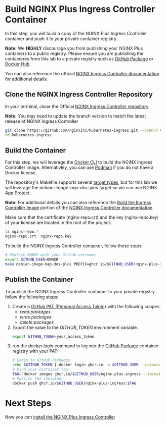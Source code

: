 # Build NGINX Plus Ingress Controller Container
In this step, you will build a copy of the NGINX Plus Ingress Controller container and push it to your private container registry.

**Note:** We **HIGHLY** discourage you from publishing your NGINX Plus containers to a public registry. Please ensure you are publishing the containeres from this lab to a private registry such as [GitHub Package](https://github.com/features/packages) or [Docker Hub](https://hub.docker.com/). 

You can also reference the official [NGINX Ingress Controller documentation](https://docs.nginx.com/nginx-ingress-controller/) for additional details.

## Clone the NGINX Ingress Controller Repository
In your terminal, clone the Official [NGINX Ingress Controller repository](https://github.com/nginxinc/kubernetes-ingress.git)

**Note:** You may need to update the branch version to match the latest release of NGINX Ingress Controller

```bash
git clone https://github.com/nginxinc/kubernetes-ingress.git --branch v2.2.2
cd kubernetes-ingress
```

## Build the Container
For this step, we will leverage the [Docker CLI](https://docs.docker.com/engine/install/) to build the NGINX Ingress Controller image. Alternativley, you can use [Podman](https://podman.io/) if you do not have a Docker license. 

The repository's Makefile supports several [target types](https://docs.nginx.com/nginx-ingress-controller/installation/building-ingress-controller-image/#makefile-targets), but for this lab we will leverage the *debian-image-nap-dos-plus* target so we can use NGINX App Protect.

**Note:** For additional details you can also reference the [Build the Ingress Controller Image](https://docs.nginx.com/nginx-ingress-controller/installation/building-ingress-controller-image/) portion of the [NGINX Ingress Controller documentation](https://docs.nginx.com/nginx-ingress-controller/).

Make sure that the certificate (nginx-repo.crt) and the key (nginx-repo.key) of your license are located in the root of the project:
```bash
ls nginx-repo.*
nginx-repo.crt  nginx-repo.key
```

To build the NGINX Ingress Controller container, follow these steps:
```bash
# Replace OWNER with your Github username
export GITHUB_USER=OWNER
make debian-image-nap-dos-plus PREFIX=ghcr.io/$GITHUB_USER/nginx-plus-ingress TARGET=container

```

## Publish the Container
To publish the NGINX Ingress Controller container to your private registry follow the following steps:
1. Create a [GitHub PAT (Personal Access Token)](https://docs.github.com/en/authentication/keeping-your-account-and-data-secure/creating-a-personal-access-token) with the following scopes:
    - *read:packages*
    - *write:packages*
    - *delete:packages*
1. Export the value to the *GITHUB_TOKEN* environment variable.
    ```bash
    export GITHUB_TOKEN=your_access_token
    ```
1. run the *docker login* command to log into the [GitHub Package](https://github.com/features/packages) container registry with your PAT:
    ```bash
    # Login to GitHub Packages
    echo $GITHUB_TOKEN | docker login ghcr.io -u $GITHUB_USER --password-stdin 
    # Find your container tag
    TAG=`docker images ghcr.io/$GITHUB_USER/nginx-plus-ingress --format "{{.Tag}}"`
    # Publish the container
    docker push ghcr.io/$GITHUB_USER/nginx-plus-ingress:$TAG

# Next Steps
Now you can [install the NGINX Plus Ingress Controller](install_nic.md)